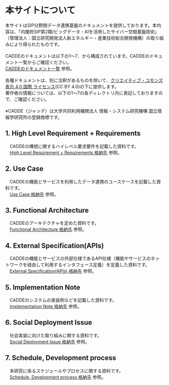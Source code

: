 # 本サイトについて
本サイトはSIP分野間データ連携基盤のドキュメントを提供しております。本内容は、「内閣府SIP第2期/ビッグデータ・AIを活用したサイバー空間基盤技術」（管理法人：国立研究開発法人新エネルギー・産業技術総合開発機構）の取り組みにより得られたものです。<br>
  <br>
CADDEのドキュメントは以下の1～7．から構成されています。CADDEのドキュメント一覧からご確認ください。<br>
[CADDEのドキュメント一覧](doc/0) 参照。<br>
  <br>
各種ドキュメントは、別に注釈があるものを除いて、<a rel="license" href="http://creativecommons.org/licenses/by/4.0/">クリエイティブ・コモンズ 表示 4.0 国際 ライセンス</a>(CC BY 4.0)の下に提供します。<br>
著作者の情報については、以下の1～7の各ディレクトリ内に表記しておりますので、ご確認ください。<br>
 <br>
※CADDE（ジャッデ）は大学共同利用機関法人 情報・システム研究機構 国立情報学研究所の登録商標です。<br>


## 1. High Level Requirement + Requirements <br>
　CADDEの構想に関するハイレベル要求要件を記載した資料です。<br>
　[High Level Requirement + Requirements 格納先](doc/1) 参照。<br>

## 2. Use Case <br>
　CADDEの機能とサービスを利用したデータ連携のユースケースを記載した資料です。<br>
　[Use Case 格納先](doc/2) 参照。<br>

## 3. Functional Architecture <br>
　CADDEのアーキテクチャを定めた資料です。<br>
　[Functional Architecture 格納先](doc/3) 参照。<br>

## 4. External Specification(APIs) <br>
　CADDEの機能とサービスの外部仕様であるAPI仕様（機能やサービスのネットワークを経由して利用するインタフェース定義）を定義した資料です。<br>
　[External Specification(APIs) 格納先](doc/4) 参照。<br>
 
## 5. Implementation Note <br>
　CADDEのシステムの実装例などを記載した資料です。<br>
　[Implementation Note 格納先](doc/5) 参照。<br>

## 6. Social Deployment Issue <br>
　社会実装に向けた取り組みに関する資料です。<br>
　[Social Deployment Issue 格納先](doc/6) 参照。<br>
 
## 7. Schedule, Development process <br>
　本研究に係るスケジュールやプロセスに関する資料です。<br>
　[Schedule, Development process 格納先](doc/7) 参照。<br>

